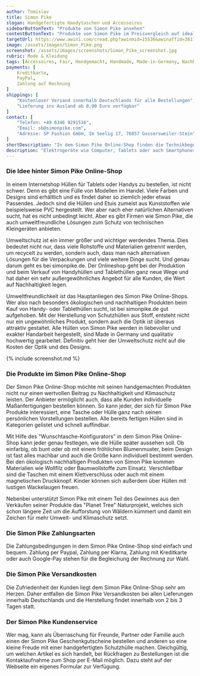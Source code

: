 ```yaml
---
author: Tomislav
title: Simon Pike
slogan: Handgefertigte Handytaschen und Accessoires
sidebarButtonText: "Produkte von Simon Pike ansehen"
contentButtonText: "Produkte von Simon Pike im Preisvergleich auf idealo.de ansehen"
targetUrl: https://www.awin1.com/cread.php?awinmid=15536&awinaffid=381745&ued=https%3A%2F%2Fwww.idealo.de%2Fpreisvergleich%2FMainSearchProductCategory.html%3Fq%3DSimon%2BPike
image: /assets/images/Simon_Pike.png
screenshot: /assets/images/screenshots/Simon_Pike_screenshot.jpg
rubric: Mode & Kleidung
tags: [Accessoires, Fair, Handgemacht, Handmade, Made-in-Germany, Nachhaltige-Produkte]
payments: [
    Kreditkarte,
    PayPal,
    Zahlung auf Rechnung
]
shippings: [
    "Kostenloser Versand innerhalb Deutschlands für alle Bestellungen",
    "Lieferung ins Ausland ab 8,90 Euro verfügbar"
]
contact: [
    "Telefon: +49 6346 9291516",
    "Email: sb@simonpike.com",
    "Adresse: SP Fashion GmbH, Im Seelig 17, 76857 Gossersweiler-Stein"
]
shortDescription: "In dem Simon Pike Online-Shop finden die Technikbegeisterten die passenden handgemachten Handytaschen und Accessoires zum Schutz ihres Lieblingsstückes."
description: "Elektrogeräte wie Computer, Tablets oder auch Smartphones, sind mit empfindlicher Elektronik ausgestattet. Sie können, wenn sie hinfallen, nicht nur Funktionsstörungen erleiden, sondern auch unschöne Kratzer und Beschädigungen bekommen. Daher ist es ratsam und von Vorteil, die Geräte durch Taschen, Hüllen oder Etuis zu schützen. Tolle Lösungen dieser Art gibt es in dem Online-Shop Simon Pike."
---
```


### Die Idee hinter Simon Pike Online-Shop

In einem Internetshop Hüllen für Tablets oder Handys zu bestellen, ist nicht schwer. Denn es gibt eine Fülle von Modellen im Handel. Viele Farben und Designs sind erhältlich und es findet daher so ziemlich jeder etwas Passendes. Jedoch sind die Hüllen und Etuis zumeist aus Kunststoffen wie beispielsweise PVC hergestellt. Wer aber nach eher natürlichen Alternativen sucht, hat es nicht unbedingt leicht. Aber es gibt Firmen wie Simon Pike, die auch umweltfreundliche Lösungen zum Schutz von technischen Kleingeräten anbieten.

Umweltschutz ist ein immer größer und wichtiger werdendes Thema. Dies bedeutet nicht nur, dass viele Rohstoffe und Materialien getrennt werden, um recycelt zu werden, sondern auch, dass man nach alternativen Lösungen für die Verpackungen und viele weitere Dinge sucht. Und genau darum geht es bei simonpike.de. Der Onlineshop geht bei der Produktion und beim Verkauf von Handyhüllen und Tablethüllen ganz neue Wege und hat daher ein sehr außergewöhnliches Angebot für alle Kunden, die Wert auf Nachhaltigkeit legen.

Umweltfreundlichkeit ist das Hauptanliegen des Simon Pike Online-Shops. Wer also nach besonders ökologischen und nachhaltigen Produkten beim Kauf von Handy- oder Tablethüllen sucht, ist bei simonpike.de gut aufgehoben. Mit der Herstellung von Schutzhüllen aus Stoff, entsteht nicht nur ein ungewöhnliches Produkt, sondern auch die Optik ist überaus attraktiv gestaltet. Alle Hüllen von Simon Pike werden in liebevoller und exakter Handarbeit hergestellt, sind Made in Germany und qualitativ hochwertig gearbeitet. Definitiv geht hier der Umweltschutz nicht auf die Kosten der Optik und des Designs.

{% include screenshot.md %}

### Die Produkte im Simon Pike Online-Shop

Der Simon Pike Online-Shop möchte mit seinen handgemachten Produkten nicht nur einen wertvollen Beitrag zu Nachhaltigkeit und Klimaschutz leisten. Der Anbieter ermöglicht auch, dass alle Kunden individuelle Maßanfertigungen bestellen können. So kann jeder, der sich für Simon Pike Produkte interessiert, eine Tasche oder Hülle ganz nach seinen persönlichen Vorstellungen bestellen. Alle bereits fertigen Hüllen sind in Kategorien gelistet und schnell auffindbar.

Mit Hilfe des "Wunschtasche-Konfigurators" in dem Simon Pike Online-Shop kann jeder genau festlegen, wie die Hülle später aussehen soll. Ob einfarbig, ob bunt oder ob mit einem fröhlichen Blumenmuster, beim Design ist fast alles machbar und auch die Größe kann individuell bestimmt werden. Bei den ökologisch nachhaltigen Produkten von Simon Pike kommen Materialien wie Wollfilz oder Baumwollstoffe zum Einsatz. Verschließbar sind die Taschen mit einem Klettverschluss oder auch mit einem magnetischen Druckknopf. Kinder können sich außerdem über Hüllen mit lustigen Wackelaugen freuen.

Nebenbei unterstützt Simon Pike mit einem Teil des Gewinnes aus den Verkäufen seiner Produkte das "Planet Tree" Naturprojekt, welches sich schon längere Zeit um die Aufforstung von Wäldern kümmert und damit ein Zeichen für mehr Umwelt- und Klimaschutz setzt.

### Die Simon Pike Zahlungsarten

Die Zahlungsbedingungen in dem Simon Pike Online-Shop sind einfach und bequem. Zahlung per Paypal, Zahlung per Klarna, Zahlung mit Kreditkarte oder auch Google-Pay stehen für die Begleichung der Rechnung zur Wahl.

### Die Simon Pike Versandkosten

Die Zufriedenheit der Kunden liegt dem Simon Pike Online-Shop sehr am Herzen. Daher entfallen die Simon Pike Versandkosten bei allen Lieferungen innerhalb Deutschlands und die Herstellung findet innerhalb von 2 bis 3 Tagen statt.

### Der Simon Pike Kundenservice

Wer mag, kann als Überraschung für Freunde, Partner oder Familie auch einen der Simon Pike Geschenkgutscheine bestellen und anderen so eine kleine Freude mit einer handgefertigten Schutzhülle machen. Gleichgültig, um welchen Artikel es sich handelt, bei Rückfragen zu Bestellungen ist die Kontaktaufnahme zum Shop per E-Mail möglich. Dazu steht auf der Webseite ein eigenes Formular zur Verfügung.
